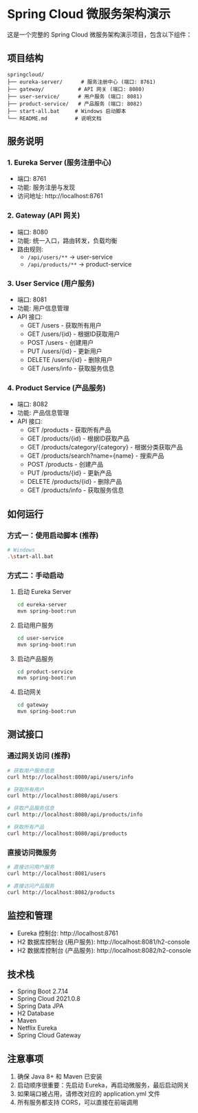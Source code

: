 # Spring Cloud 微服务架构演示

这是一个完整的 Spring Cloud 微服务架构演示项目，包含以下组件：

## 项目结构

```
springcloud/
├── eureka-server/      # 服务注册中心 (端口: 8761)
├── gateway/           # API 网关 (端口: 8080)
├── user-service/      # 用户服务 (端口: 8081)
├── product-service/   # 产品服务 (端口: 8082)
├── start-all.bat     # Windows 启动脚本
└── README.md         # 说明文档
```

## 服务说明

### 1. Eureka Server (服务注册中心)
- 端口: 8761
- 功能: 服务注册与发现
- 访问地址: http://localhost:8761

### 2. Gateway (API 网关)
- 端口: 8080
- 功能: 统一入口，路由转发，负载均衡
- 路由规则:
  - `/api/users/**` → user-service
  - `/api/products/**` → product-service

### 3. User Service (用户服务)
- 端口: 8081
- 功能: 用户信息管理
- API 接口:
  - GET /users - 获取所有用户
  - GET /users/{id} - 根据ID获取用户
  - POST /users - 创建用户
  - PUT /users/{id} - 更新用户
  - DELETE /users/{id} - 删除用户
  - GET /users/info - 获取服务信息

### 4. Product Service (产品服务)
- 端口: 8082
- 功能: 产品信息管理
- API 接口:
  - GET /products - 获取所有产品
  - GET /products/{id} - 根据ID获取产品
  - GET /products/category/{category} - 根据分类获取产品
  - GET /products/search?name={name} - 搜索产品
  - POST /products - 创建产品
  - PUT /products/{id} - 更新产品
  - DELETE /products/{id} - 删除产品
  - GET /products/info - 获取服务信息

## 如何运行

### 方式一：使用启动脚本 (推荐)
```bash
# Windows
.\start-all.bat
```

### 方式二：手动启动
1. 启动 Eureka Server
   ```bash
   cd eureka-server
   mvn spring-boot:run
   ```

2. 启动用户服务
   ```bash
   cd user-service
   mvn spring-boot:run
   ```

3. 启动产品服务
   ```bash
   cd product-service
   mvn spring-boot:run
   ```

4. 启动网关
   ```bash
   cd gateway
   mvn spring-boot:run
   ```

## 测试接口

### 通过网关访问 (推荐)
```bash
# 获取用户服务信息
curl http://localhost:8080/api/users/info

# 获取所有用户
curl http://localhost:8080/api/users

# 获取产品服务信息
curl http://localhost:8080/api/products/info

# 获取所有产品
curl http://localhost:8080/api/products
```

### 直接访问微服务
```bash
# 直接访问用户服务
curl http://localhost:8081/users

# 直接访问产品服务
curl http://localhost:8082/products
```

## 监控和管理

- Eureka 控制台: http://localhost:8761
- H2 数据库控制台 (用户服务): http://localhost:8081/h2-console
- H2 数据库控制台 (产品服务): http://localhost:8082/h2-console

## 技术栈

- Spring Boot 2.7.14
- Spring Cloud 2021.0.8
- Spring Data JPA
- H2 Database
- Maven
- Netflix Eureka
- Spring Cloud Gateway

## 注意事项

1. 确保 Java 8+ 和 Maven 已安装
2. 启动顺序很重要：先启动 Eureka，再启动微服务，最后启动网关
3. 如果端口被占用，请修改对应的 application.yml 文件
4. 所有服务都支持 CORS，可以直接在前端调用 